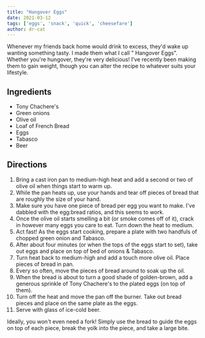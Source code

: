 ```yaml
---
title: "Hangover Eggs"
date: 2021-03-12
tags: ['eggs', 'snack', 'quick', 'cheesefare']
author: dr-cat
---
```


Whenever my friends back home would drink to excess, they'd wake up wanting something tasty. I made them what I call "
Hangover Eggs". Whether you're hungover, they're very delicious! I've recently been making them to gain weight, though
you can alter the recipe to whatever suits your lifestyle.

## Ingredients

- Tony Chachere's
- Green onions
- Olive oil
- Loaf of French Bread
- Eggs
- Tabasco
- Beer

## Directions

1. Bring a cast iron pan to medium-high heat and add a second or two of olive oil when things start to warm up.
2. While the pan heats up, use your hands and tear off pieces of bread that are roughly the size of your hand.
3. Make sure you have one piece of bread per egg you want to make. I've dabbled with the egg:bread ratios, and this
   seems to work.
4. Once the olive oil starts smelling a bit (or smoke comes off of it), crack in however many eggs you care to eat. Turn
   down the heat to medium.
5. Act fast! As the eggs start cooking, prepare a plate with two handfuls of chopped green onion and Tabasco.
6. After about four minutes (or when the tops of the eggs start to set), take out eggs and place on top of bed of
   onions & Tabasco.
7. Turn heat back to medium-high and add a touch more olive oil. Place pieces of bread in pan.
8. Every so often, move the pieces of bread around to soak up the oil.
9. When the bread is about to turn a good shade of golden-brown, add a generous sprinkle of Tony Chachere's to the
   plated eggs (on top of them).
10. Turn off the heat and move the pan off the burner. Take out bread pieces and place on the same plate as the eggs.
11. Serve with glass of ice-cold beer.

Ideally, you won't even need a fork! Simply use the bread to guide the eggs on top of each piece, break the yolk into
the piece, and take a large
bite.
